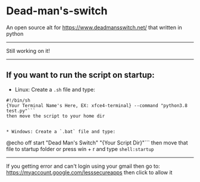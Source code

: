 # Dead-man's-switch
An open source alt for https://www.deadmansswitch.net/ that written in python
___
Still working on it!
___
## If you want to run the script on startup:
* Linux: Create a `.sh` file and type:
```
#!/bin/sh 
{Your Terminal Name's Here, EX: xfce4-terminal} --command "python3.8 test.py"``` 
then move the script to your home dir


* Windows: Create a `.bat` file and type:
```
@echo off
start "Dead Man's Switch" "{Your Script Dir}"```
then move that file to startup folder or press win + r and type `shell:startup`
___
If you getting error and can't login using your gmail then go to: https://myaccount.google.com/lesssecureapps then click to allow it
